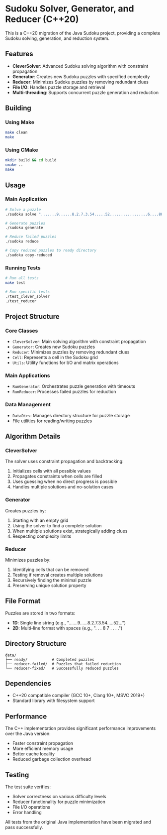 # Sudoku Solver, Generator, and Reducer (C++20)

This is a C++20 migration of the Java Sudoku project, providing a complete Sudoku solving, generation, and reduction system.

## Features

- **CleverSolver**: Advanced Sudoku solving algorithm with constraint propagation
- **Generator**: Creates new Sudoku puzzles with specified complexity
- **Reducer**: Minimizes Sudoku puzzles by removing redundant clues
- **File I/O**: Handles puzzle storage and retrieval
- **Multi-threading**: Supports concurrent puzzle generation and reduction

## Building

### Using Make
```bash
make clean
make
```

### Using CMake
```bash
mkdir build && cd build
cmake ..
make
```

## Usage

### Main Application
```bash
# Solve a puzzle
./sudoku solve ".......9......8.2.7.3.54.....52.................6....88....3..7.9....6..6...8...4"

# Generate puzzles
./sudoku generate

# Reduce failed puzzles
./sudoku reduce

# Copy reduced puzzles to ready directory
./sudoku copy-reduced
```

### Running Tests
```bash
# Run all tests
make test

# Run specific tests
./test_clever_solver
./test_reducer
```

## Project Structure

### Core Classes
- `CleverSolver`: Main solving algorithm with constraint propagation
- `Generator`: Creates new Sudoku puzzles
- `Reducer`: Minimizes puzzles by removing redundant clues
- `Cell`: Represents a cell in the Sudoku grid
- `Utils`: Utility functions for I/O and matrix operations

### Main Applications
- `RunGenerator`: Orchestrates puzzle generation with timeouts
- `RunReducer`: Processes failed puzzles for reduction

### Data Management
- `DataDirs`: Manages directory structure for puzzle storage
- File utilities for reading/writing puzzles

## Algorithm Details

### CleverSolver
The solver uses constraint propagation and backtracking:
1. Initializes cells with all possible values
2. Propagates constraints when cells are filled
3. Uses guessing when no direct progress is possible
4. Handles multiple solutions and no-solution cases

### Generator
Creates puzzles by:
1. Starting with an empty grid
2. Using the solver to find a complete solution
3. When multiple solutions exist, strategically adding clues
4. Respecting complexity limits

### Reducer
Minimizes puzzles by:
1. Identifying cells that can be removed
2. Testing if removal creates multiple solutions
3. Recursively finding the minimal puzzle
4. Preserving unique solution property

## File Format

Puzzles are stored in two formats:
- **1D**: Single line string (e.g., ".......9......8.2.7.3.54.....52...")
- **2D**: Multi-line format with spaces (e.g., ". . . 8 7 . . . .")

## Directory Structure
```
data/
├── ready/           # Completed puzzles
├── reducer-failed/  # Puzzles that failed reduction
└── reducer-fixed/   # Successfully reduced puzzles
```

## Dependencies

- C++20 compatible compiler (GCC 10+, Clang 10+, MSVC 2019+)
- Standard library with filesystem support

## Performance

The C++ implementation provides significant performance improvements over the Java version:
- Faster constraint propagation
- More efficient memory usage
- Better cache locality
- Reduced garbage collection overhead

## Testing

The test suite verifies:
- Solver correctness on various difficulty levels
- Reducer functionality for puzzle minimization
- File I/O operations
- Error handling

All tests from the original Java implementation have been migrated and pass successfully.
